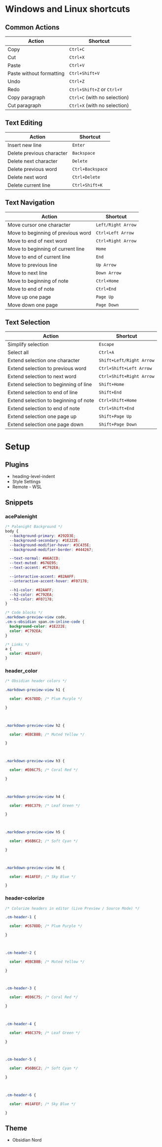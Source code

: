 
# Windows and Linux shortcuts 
## Common Actions

|Action|Shortcut|
|---|---|
|Copy|`Ctrl+C`|
|Cut|`Ctrl+X`|
|Paste|`Ctrl+V`|
|Paste without formatting|`Ctrl+Shift+V`|
|Undo|`Ctrl+Z`|
|Redo|`Ctrl+Shift+Z` or `Ctrl+Y`|
|Copy paragraph|`Ctrl+C` (with no selection)|
|Cut paragraph|`Ctrl+X` (with no selection)|
## Text Editing
|Action|Shortcut|
|---|---|
|Insert new line|`Enter`|
|Delete previous character|`Backspace`|
|Delete next character|`Delete`|
|Delete previous word|`Ctrl+Backspace`|
|Delete next word|`Ctrl+Delete`|
|Delete current line|`Ctrl+Shift+K`|
## Text Navigation
|Action|Shortcut|
|---|---|
|Move cursor one character|`Left/Right Arrow`|
|Move to beginning of previous word|`Ctrl+Left Arrow`|
|Move to end of next word|`Ctrl+Right Arrow`|
|Move to beginning of current line|`Home`|
|Move to end of current line|`End`|
|Move to previous line|`Up Arrow`|
|Move to next line|`Down Arrow`|
|Move to beginning of note|`Ctrl+Home`|
|Move to end of note|`Ctrl+End`|
|Move up one page|`Page Up`|
|Move down one page|`Page Down`|
## Text Selection
|Action|Shortcut|
|---|---|
|Simplify selection|`Escape`|
|Select all|`Ctrl+A`|
|Extend selection one character|`Shift+Left/Right Arrow`|
|Extend selection to previous word|`Ctrl+Shift+Left Arrow`|
|Extend selection to next word|`Ctrl+Shift+Right Arrow`|
|Extend selection to beginning of line|`Shift+Home`|
|Extend selection to end of line|`Shift+End`|
|Extend selection to beginning of note|`Ctrl+Shift+Home`|
|Extend selection to end of note|`Ctrl+Shift+End`|
|Extend selection one page up|`Shift+Page Up`|
|Extend selection one page down|`Shift+Page Down`|
# Setup
## Plugins
 - heading-level-indent
 - Style Settings
 - Remote - WSL
## Snippets
### acePalenight
```css
/* Palenight Background */
body {
  --background-primary: #292D3E;
  --background-secondary: #1E222E;
  --background-modifier-hover: #3C435E;
  --background-modifier-border: #444267;

  --text-normal: #A6ACCD;
  --text-muted: #676E95;
  --text-accent: #C792EA;

  --interactive-accent: #82AAFF;
  --interactive-accent-hover: #F07178;

  --h1-color: #82AAFF;
  --h2-color: #C792EA;
  --h3-color: #F07178;
}

/* Code blocks */
.markdown-preview-view code,
.cm-s-obsidian span.cm-inline-code {
  background-color: #1E222E;
  color: #C792EA;
}

/* Links */
a {
  color: #82AAFF;
}

```
### header_color
```CSS
/* Obsidian header colors */

.markdown-preview-view h1 {

  color: #C678DD; /* Plum Purple */

}

  

.markdown-preview-view h2 {

  color: #EBCB8B; /* Muted Yellow */

}

  

.markdown-preview-view h3 {

  color: #E06C75; /* Coral Red */

}

  

.markdown-preview-view h4 {

  color: #98C379; /* Leaf Green */

}

  

.markdown-preview-view h5 {

  color: #56B6C2; /* Soft Cyan */

}

  

.markdown-preview-view h6 {

  color: #61AFEF; /* Sky Blue */

}
```

### header-colorize
```CSS
/* Colorize headers in editor (Live Preview / Source Mode) */

.cm-header-1 {

  color: #C678DD; /* Plum Purple */

}

  

.cm-header-2 {

  color: #EBCB8B; /* Muted Yellow */

}

  

.cm-header-3 {

  color: #E06C75; /* Coral Red */

}

  

.cm-header-4 {

  color: #98C379; /* Leaf Green */

}

  

.cm-header-5 {

  color: #56B6C2; /* Soft Cyan */

}

  

.cm-header-6 {

  color: #61AFEF; /* Sky Blue */

}
```

## Theme
- Obsidian Nord